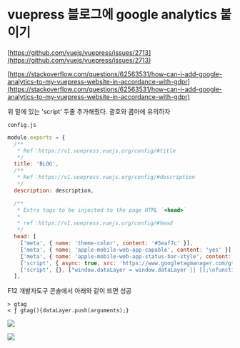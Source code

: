 # vuepress 블로그에 google analytics 붙이기

[https://github.com/vuejs/vuepress/issues/2713](https://github.com/vuejs/vuepress/issues/2713)

[https://stackoverflow.com/questions/62563531/how-can-i-add-google-analytics-to-my-vuepress-website-in-accordance-with-gdpr](https://stackoverflow.com/questions/62563531/how-can-i-add-google-analytics-to-my-vuepress-website-in-accordance-with-gdpr)

위 밑에 있는 'script' 두줄 추가해줬다. 괄호와 콤마에 유의하자

`config.js`

```js 
module.exports = {
  /**
   * Ref：https://v1.vuepress.vuejs.org/config/#title
   */
  title: 'BLOG',
  /**
   * Ref：https://v1.vuepress.vuejs.org/config/#description
   */
  description: description,

  /**
   * Extra tags to be injected to the page HTML `<head>`
   *
   * ref：https://v1.vuepress.vuejs.org/config/#head
   */
  head: [
    ['meta', { name: 'theme-color', content: '#3eaf7c' }],
    ['meta', { name: 'apple-mobile-web-app-capable', content: 'yes' }],
    ['meta', { name: 'apple-mobile-web-app-status-bar-style', content: 'black' }],
    ['script', { async: true, src: 'https://www.googletagmanager.com/gtag/js?id=G-672PNZBWWP'}],
    ['script', {}, ["window.dataLayer = window.dataLayer || [];\nfunction gtag(){dataLayer.push(arguments);}\ngtag('js', new Date());\ngtag('config', 'G-672PNZBWWP');"]],
  ],
```

F12 개발자도구 콘솔에서 아래와 같이 뜨면 성공
```
> gtag
< ƒ gtag(){dataLayer.push(arguments);}
```

![](https://photos.app.goo.gl/eFhkeDaDTwSYsuDHA)

![](https://photos.google.com/share/AF1QipOH-9rpx5xHFUNcuohnyA0dY8tbyr8ZXWLl2yo43GGcQFaPg2Qhw13Z1FN3W-NVow/photo/AF1QipNpZWr3wSTLEcSrMSVyKUlfuFWflJc3MckrZudZ?key=Ulo0Y2x4V05ZallWX2RaNDQxd0plaTB4cUxXV0tR)
<!--stackedit_data:
eyJoaXN0b3J5IjpbLTkwNDk0Nzk2NCwtMTM1MDkwOTI4MCwxMD
A1ODQwMzM5LDE5NDI4NjUzODgsLTE5NzczNDE5NzYsMjA0Njc5
NDM1NywtOTUxMDA2MTAyXX0=
-->